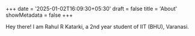 +++
date = '2025-01-02T16:09:30+05:30'
draft = false
title = 'About'
showMetadata = false
+++

Hey there! I am Rahul R Katarki, a 2nd year student of IIT (BHU), Varanasi.